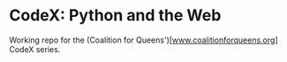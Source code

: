 CodeX: Python and the Web
=========================

Working repo for the (Coalition for Queens')[www.coalitionforqueens.org] CodeX series.
